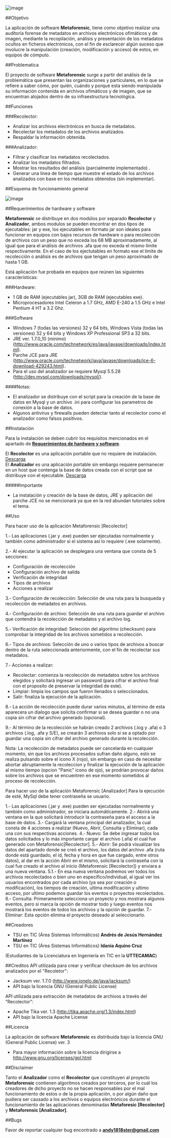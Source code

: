 ![image](http://i.imgur.com/MiskrJZ.png)

##Objetivo

La aplicación de software **Metaforensic**, tiene como objetivo realizar una auditoría forense de metadatos en archivos electrónicos ofimáticos y de imagen, mediante la recopilación, análisis y presentación de los metadatos ocultos en ficheros electrónicos, con el fin de esclarecer algún suceso que involucre la manipulación (creación, modificación y acceso) de estos, en equipos de cómputo.

##Problematica

El proyecto de software **Metaforensic** surge a partir del análisis de la problemática que presentan las organizaciones y particulares, en lo que se refiere a saber cómo, por quién, cuándo y porqué esta siendo manipulada su información contenida en archivos ofimáticos y de imagen, que se encuentran alojados dentro de su infraestructura tecnológica.

##Funciones

###Recolector:

* Analizar los archivos electrónicos en busca de metadatos.
* Recolectar los metadatos de los archivos analizados. 
* Respaldar la información obtenida. 

###Analizador:

* Filtrar y clasificar los metadatos recolectados. 
* Analizar los metadatos filtrados.
* Mostrar los resultados del análisis (parcialmente implementado) .
* Generar una línea de tiempo que muestre el estado de los archivos analizados con base en los metadatos obtenidos (sin implementar).

##Esquema de funcionamiento general

![image](http://i.imgur.com/7yfWHl4.png)

##Requerimientos de hardware y software

**Metaforensic** se distribuye en dos modúlos por separado **Recolector** y **Analizador**, ambos modulos se pueden encontrar en dos tipos de ejecutables: jar y exe, los ejecutables en formato jar son ideales para funcionar en equipos con bajos recursos de hardware o para recolección de archivos con un peso que no exceda los 68 MB aproximadamente, al igual que para el análisis de archivos .afa que no exceda el mismo límite respectivamente. En el caso de los ejectutables en formato exe el límite de recolección o análisis es de archivos que tengan un peso aproximado de hasta 1 GB.

Está aplicación fue probada en equipos que reúnen las siguientes características: 

###Hardware:

* 1 GB de RAM (ejecutables jar), 3GB de RAM (ejecutables exe).
* Microprocesadores Intel Celeron a 1.7 GHz, AMD E-240 a 1.5 GHz e Intel Pentium 4 HT a 3.2 Ghz.

###Software

* Windows 7 (todas las versiones) 32 y 64 bits, Windows Vista (todas las versiones) 32 y 64 bits y Windows XP Professional SP3 a 32 bits.
* JRE ver. 1.7.0_10 (mínimo) (http://www.oracle.com/technetwork/es/java/javase/downloads/index.html).
* Parche JCE para JRE (http://www.oracle.com/technetwork/java/javase/downloads/jce-6-download-429243.html).
* Para el uso del analizador se requiere Mysql 5.5.28 (http://dev.mysql.com/downloads/mysql/).

####Notas:

* El analizador se distribuye con el script para la creación de la base de datos en Mysql y un archivo .ini para configurar los parametros de conexión a la base de datos. 
* Algunos antivirus y firewalls pueden detectar tanto al recolector como el analizador como falsos positivos.

##Instalación

Para la instalación se deben cubrir los requisitos mencionados en el apartado de [**Requerimientos de hardware y software**](https://github.com/andy737/Metaforensic-Recolector/edit/master/README.md#requerimientos-de-hardware-y-software).

El **Recolector** es una aplicación portable que no requiere de instalación. [Descarga](https://github.com/andy737/Metaforensic-Recolector/)  
El **Analizador** es una aplicación portable sin embargo requiere permanecer en un host que contenga la base de datos creada con el script que se distribuye con el ejecutable. [Descarga](https://github.com/andy737/Metaforensic-Analizador/)

#####Importante

* La instalación y creación de la base de datos, JRE y aplicación del parche JCE no se mencionará ya que en la red abundan tutoriales sobre el tema.

##Uso

Para hacer uso de la aplicación Metaforensic [Recolector] 

1.- Las aplicaciones (.jar y .exe) pueden ser ejecutadas normalmente y también como administrador si el sistema así lo requiere (.exe solamente).  

2.- Al ejecutar la aplicación se desplegara una ventana que consta de 5 secciones:

* Configuración de recolección
* Configuración archivo de salida
* Verificación de integridad
* Tipos de archivos 
* Acciones a realizar  
  
3.- Configuración de recolección: Selección de una ruta para la busqueda y recolección de metadatos en archivos.  

4.- Configuración de archivo: Selección de una ruta para guardar el archivo que contendrá la recolección de metadatos y el archivo log.  

5.- Verificación de integridad: Selección del algoritmo (checksum) para comprobar la integridad de los archivos sometidos a recolección.  

6.- Tipos de archivos: Selección de uno o varios tipos de archivos a buscar dentro de la ruta seleccionada anteriormente, con el fin de recolectar sus metadatos.  

7.- Acciones a realizar: 

* Recolectar: comienza la recolección de metadatos sobre los archivos elegidos y solicitará ingresar un password (para cifrar el archivo final con el proposito de preservar la integridad de este).  
* Limpiar: limpia los campos que fueron llenados o seleccionados.  
* Salir: finaliza la ejecución de la aplicación.  

8.- La acción de recolección puede durar varios minutos, al término de esta aparecera un dialogo que solicita confirmar si se desea guardar o no una copia sin cifrar del archivo generado (opcional).  

9.- Al término de la recolección se habrán creado 2 archivos (.log y .afa) o 3 archivos (.log, .afa y S/E), se crearán 3 archivos solo si se a optado por guardar una copia sin cifrar del archivo generado durante la recolección.  

Nota: La recolección de metadatos puede ser cancelarda en cualquier momento, sin que los archivos procesados sufran daño alguno, esto se realiza pulsando sobre el icono X (rojo), sin embargo en caso de necesitar abortar abruptamente la recoleccion y finalizar la ejecución de la aplicación al mismo tiempo (opcion "Panic" icono de ojo), se prodrían provocar daños sobre los archivos que se encuentren en ese momento sometidos al proceso de recolección.

Para hacer uso de la aplicación Metaforensic [Analizador]
Para la ejecución de esté, MySql debe tener contraseña se usuario.

1.- Las aplicaciones (.jar y .exe) pueden ser ejecutadas normalmente y también como administrador, se iniciara automáticamente.
2.- Abrirá una ventana en la que solícitará introducir la contraseña para el acceso a la base de datos.
3.- Cargará la ventana principal del analizador, la cual consta de 4 acciones a realizar (Nuevo, Abrir, Consulta y Eliminar), cada una con sus respectivas acciones. 
4.- Nuevo: Se debe ingresar todos los datos solicitados y lo más importante cargar el archivo (.afa) el cual fue generado con Metaforensic[Recolector].
5.- Abrir: Se podrá visualizar los datos del apartado donde se creó el archivo, los datos del archivo .afa (ruta donde está guardado, el id, fecha y hora en que fue cargado, entre otros datos),
al dar en la acción Abrir en el mismo, solicitará la contraseña con la cual fue creado el archivo al inicio (Metaforensic [Recolector]) y enviara a una nueva ventana.
  5.1.- En esa nueva ventana podremos ver todos los archivos recolectados o bien uno en específico/individual, al igual ver los usuarios encontrados por cada archivo (ya sea por creación o modificación), los tiempos de creación, ultima modificación y ultimo acceso, por ultimo podemos guardar los eventos o proyectos recolectados.
6.- Consulta: Primeramente selecciona un proyecto y nos mostrara algunos eventos, pero si marca la opción de mostrar todo y luego eventos nos mostrará los eventos de todos los archivos y la opción de guardar. 
7.- Eliminar: Esta opción elimina el proyecto deseado al seleccionarlo.

##Creadores

* TSU en TIC (Área Sistemas Informáticos) **Andrés de Jesús Hernández Martínez**    
* TSU en TIC (Área Sistemas Informáticos) **Idania Aquino Cruz**

(Estudiantes de la Licenciatura en Ingeniería en TIC en la **UTTECAMAC**)

##Creditos
API utilizada para crear y verificar checksum de los archivos analizados por el "Recoletor":  

* Jacksum ver. 1.7.0 (http://www.jonelo.de/java/jacksum/)  
* API bajo la licencia GNU (General Public License)

API utilizada para extracción de metadatos de archivos a través del "Recolector":  

* Apache Tika ver. 1.3 (http://tika.apache.org/1.3/index.html)  
* API bajo la licencia Apache License  

##Licencia

La aplicación de software **Metaforensic** es distribuida bajo la licencia GNU (General Public License) ver. 3  
* Para mayor información sobre la licencia dirigirse a http://www.gnu.org/licenses/gpl.html

##Disclaimer

Tanto el **Analizador** como el **Recolector** que constituyen al proyecto **Metaforensic** contienen algoritmos creados por terceros, por lo cuál los creadores de dicho proyecto no se hacen responsables por el mal funcionamiento de estos o de la propia aplicación, o por algún daño que pudiera ser causado a los archivos o equipos electrónicos durante el funcionamiento de las aplicaciones denominadas **Metaforesic [Recolector]** y **Metaforensic [Analizador]**. 

##Bugs

Favor de reportar cualquier bug encontrado a **andy1818ster@gmail.com**
